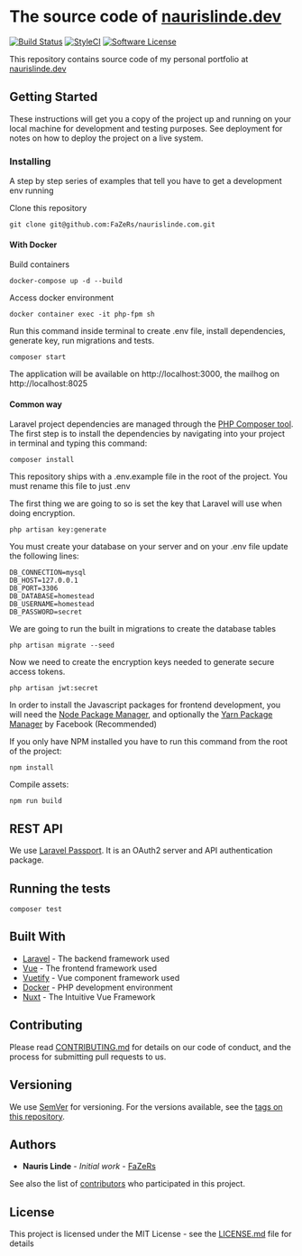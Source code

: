 # The source code of [naurislinde.dev](https://naurislinde.dev)

[![Build Status](https://img.shields.io/github/workflow/status/FaZeRs/naurislinde.com/Backend-CI/master.svg?style=flat-square&label=Backend-CI%20)](https://travis-ci.org/FaZeRs/naurislinde.com)
[![StyleCI](https://styleci.io/repos/130983433/shield)](https://styleci.io/repos/130983433)
[![Software License](https://img.shields.io/badge/license-MIT-brightgreen.svg?style=flat-square)](LICENSE.md)

This repository contains source code of my personal portfolio at [naurislinde.dev](https://naurislinde.dev)

## Getting Started

These instructions will get you a copy of the project up and running on your local machine for development and testing purposes. See deployment for notes on how to deploy the project on a live system.

### Installing

A step by step series of examples that tell you have to get a development env running

Clone this repository
```
git clone git@github.com:FaZeRs/naurislinde.com.git
```

#### With Docker

Build containers
```
docker-compose up -d --build
```

Access docker environment
```
docker container exec -it php-fpm sh
```

Run this command inside terminal to create .env file, install dependencies, generate key, run migrations and tests. 
```
composer start
```

The application will be available on http://localhost:3000, the mailhog on http://localhost:8025

#### Common way

Laravel project dependencies are managed through the [PHP Composer tool](https://getcomposer.org/). The first step is to install the dependencies by navigating into your project in terminal and typing this command:
```
composer install
```

This repository ships with a .env.example file in the root of the project. You must rename this file to just .env

The first thing we are going to so is set the key that Laravel will use when doing encryption.
```
php artisan key:generate
```

You must create your database on your server and on your .env file update the following lines:
```
DB_CONNECTION=mysql
DB_HOST=127.0.0.1
DB_PORT=3306
DB_DATABASE=homestead
DB_USERNAME=homestead
DB_PASSWORD=secret
```

We are going to run the built in migrations to create the database tables
```
php artisan migrate --seed
```

Now we need to create the encryption keys needed to generate secure access tokens.
```
php artisan jwt:secret
```

In order to install the Javascript packages for frontend development, you will need the [Node Package Manager](https://www.npmjs.com/), and optionally the [Yarn Package Manager](https://yarnpkg.com/lang/en/) by Facebook (Recommended)

If you only have NPM installed you have to run this command from the root of the project:
```
npm install
```

Compile assets:
```
npm run build
```

## REST API

We use [Laravel Passport](https://laravel.com/docs/master/passport). It is an OAuth2 server and API authentication package.

## Running the tests

```
composer test
```


## Built With

* [Laravel](https://laravel.com/) - The backend framework used
* [Vue](https://vuejs.org) - The frontend framework used
* [Vuetify](https://vuetifyjs.com) - Vue component framework used
* [Docker](https://www.docker.com/) - PHP development environment
* [Nuxt](https://nuxtjs.org/) - The Intuitive Vue Framework

## Contributing

Please read [CONTRIBUTING.md](CONTRIBUTING.md) for details on our code of conduct, and the process for submitting pull requests to us.

## Versioning

We use [SemVer](http://semver.org/) for versioning. For the versions available, see the [tags on this repository](https://github.com/FaZeRs/naurislinde.com/tags). 

## Authors

* **Nauris Linde** - *Initial work* - [FaZeRs](https://github.com/FaZeRs)

See also the list of [contributors](https://github.com/FaZeRs/naurislinde.com/contributors) who participated in this project.

## License

This project is licensed under the MIT License - see the [LICENSE.md](LICENSE.md) file for details

